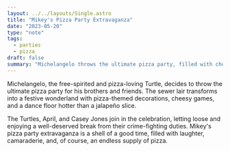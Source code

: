 ```yaml
---
layout: ../../layouts/Single.astro
title: "Mikey's Pizza Party Extravaganza"
date: "2023-05-20"
type: "note"
tags:
  - parties
  - pizza
draft: false
summary: "Michelangelo throws the ultimate pizza party, filled with cheesy games, dancing, and endless slices of fun."
---
```


Michelangelo, the free-spirited and pizza-loving Turtle, decides to throw the ultimate pizza party for his brothers and friends. The sewer lair transforms into a festive wonderland with pizza-themed decorations, cheesy games, and a dance floor hotter than a jalapeño slice.

The Turtles, April, and Casey Jones join in the celebration, letting loose and enjoying a well-deserved break from their crime-fighting duties. Mikey's pizza party extravaganza is a shell of a good time, filled with laughter, camaraderie, and, of course, an endless supply of pizza.
